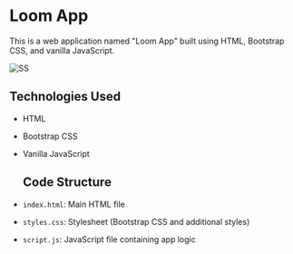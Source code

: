 # Loom App

This is a web application named "Loom App" built using HTML, Bootstrap CSS, and vanilla JavaScript.



![SS](https://github.com/Nirikshb/loom/assets/111577030/6ec59869-2308-437e-9bb2-de9e0610bb70)



## Technologies Used
- HTML
- Bootstrap CSS
- Vanilla JavaScript

  ## Code Structure
- `index.html`: Main HTML file
- `styles.css`: Stylesheet (Bootstrap CSS and additional styles)
- `script.js`: JavaScript file containing app logic

